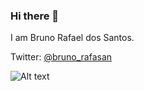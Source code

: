 ### Hi there 👋
I am Bruno Rafael dos Santos.

Twitter: 	[@bruno_rafasan](https://twitter.com/bruno_rafasan)

<!--
**bruniculos08/bruniculos08** is a ✨ _special_ ✨ repository because its `README.md` (this file) appears on your GitHub profile.

Here are some ideas to get you started:

- 🔭 I’m currently working on ...
- 🌱 I’m currently learning ...
- 👯 I’m looking to collaborate on ...
- 🤔 I’m looking for help with ...
- 💬 Ask me about ...
- 📫 How to reach me: ...
- 😄 Pronouns: ...
- ⚡ Fun fact: ...
-->

![Alt text](https://i.pinimg.com/564x/ce/39/60/ce39603afbbe5ee7262282b36f3495b4.jpg)

